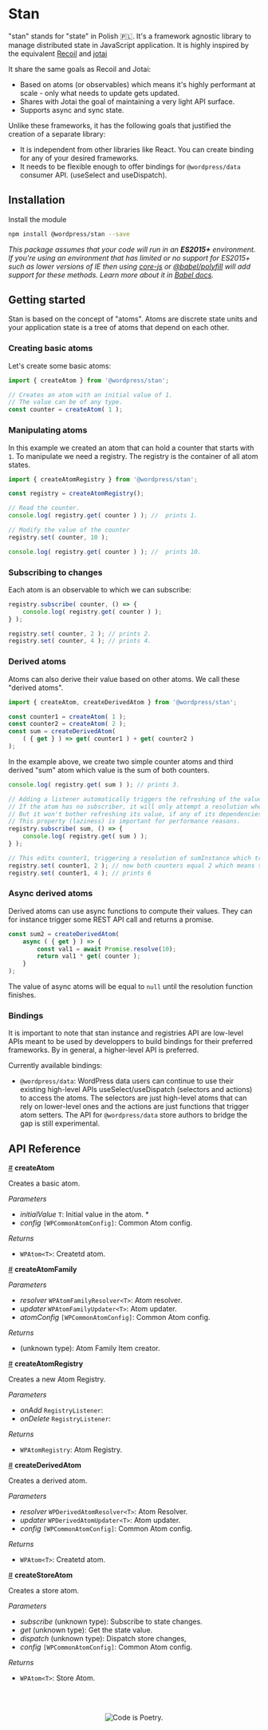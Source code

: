 # Stan

"stan" stands for "state" in Polish 🇵🇱. It's a framework agnostic library to manage distributed state in JavaScript application. It is highly inspired by the equivalent [Recoil](https://recoiljs.org/) and [jotai](https://jotai.surge.sh)

It share the same goals as Recoil and Jotai:

-   Based on atoms (or observables) which means it's highly performant at scale - only what needs to update gets updated.
-   Shares with Jotai the goal of maintaining a very light API surface.
-   Supports async and sync state.

Unlike these frameworks, it has the following goals that justified the creation of a separate library:

-   It is independent from other libraries like React. You can create binding for any of your desired frameworks.
-   It needs to be flexible enough to offer bindings for `@wordpress/data` consumer API. (useSelect and useDispatch).

## Installation

Install the module

```bash
npm install @wordpress/stan --save
```

_This package assumes that your code will run in an **ES2015+** environment. If you're using an environment that has limited or no support for ES2015+ such as lower versions of IE then using [core-js](https://github.com/zloirock/core-js) or [@babel/polyfill](https://babeljs.io/docs/en/next/babel-polyfill) will add support for these methods. Learn more about it in [Babel docs](https://babeljs.io/docs/en/next/caveats)._

## Getting started

Stan is based on the concept of "atoms". Atoms are discrete state units and your application state is a tree of atoms that depend on each other.

### Creating basic atoms

Let's create some basic atoms:

```js
import { createAtom } from '@wordpress/stan';

// Creates an atom with an initial value of 1.
// The value can be of any type.
const counter = createAtom( 1 );
```

### Manipulating atoms

In this example we created an atom that can hold a counter that starts with `1`. 
To manipulate we need a registry. The registry is the container of all atom states.

```js
import { createAtomRegistry } from '@wordpress/stan';

const registry = createAtomRegistry();

// Read the counter.
console.log( registry.get( counter ) ); //  prints 1.

// Modify the value of the counter
registry.set( counter, 10 );

console.log( registry.get( counter ) ); //  prints 10.
```

### Subscribing to changes

Each atom is an observable to which we can subscribe:

```js
registry.subscribe( counter, () => {
    console.log( registry.get( counter ) );
} );

registry.set( counter, 2 ); // prints 2.
registry.set( counter, 4 ); // prints 4.
```

### Derived atoms

Atoms can also derive their value based on other atoms. We call these "derived atoms".

```js
import { createAtom, createDerivedAtom } from '@wordpress/stan';

const counter1 = createAtom( 1 );
const counter2 = createAtom( 2 );
const sum = createDerivedAtom(
    ( { get } ) => get( counter1 ) + get( counter2 )
);
```

In the example above, we create two simple counter atoms and third derived "sum" atom which value is the sum of both counters.

```js
console.log( registry.get( sum ) ); // prints 3.

// Adding a listener automatically triggers the refreshing of the value.
// If the atom has no subscriber, it will only attempt a resolution when initially read. 
// But it won't bother refreshing its value, if any of its dependencies change.
// This property (laziness) is important for performance reasons.
registry.subscribe( sum, () => {
    console.log( registry.get( sum ) );
} );

// This edits counter1, triggering a resolution of sumInstance which triggers the console.log above.
registry.set( counter1, 2 ); // now both counters equal 2 which means sum will print 4.
registry.set( counter1, 4 ); // prints 6
```

### Async derived atoms

Derived atoms can use async functions to compute their values. They can for instance trigger some REST API call and returns a promise.

```js
const sum2 = createDerivedAtom(
    async ( { get } ) => {
        const val1 = await Promise.resolve(10);
        return val1 * get( counter );
    } 
);
```

The value of async atoms will be equal to `null` until the resolution function finishes.

### Bindings

It is important to note that stan instance and registries API are low-level APIs meant to be used by developpers to build bindings for their preferred frameworks. By in general, a higher-level API is preferred.

Currently available bindings:

-   `@wordpress/data`: WordPress data users can continue to use their existing high-level APIs useSelect/useDispatch (selectors and actions) to access the atoms. The selectors are just high-level atoms that can rely on lower-level ones and the actions are just functions that trigger atom setters. The API for `@wordpress/data` store authors to bridge the gap is still experimental.

## API Reference

<!-- START TOKEN(Autogenerated API docs) -->

<a name="createAtom" href="#createAtom">#</a> **createAtom**

Creates a basic atom.

_Parameters_

-   _initialValue_ `T`: Initial value in the atom. \*
-   _config_ `[WPCommonAtomConfig]`: Common Atom config.

_Returns_

-   `WPAtom<T>`: Createtd atom.

<a name="createAtomFamily" href="#createAtomFamily">#</a> **createAtomFamily**

_Parameters_

-   _resolver_ `WPAtomFamilyResolver<T>`: Atom resolver.
-   _updater_ `WPAtomFamilyUpdater<T>`: Atom updater.
-   _atomConfig_ `[WPCommonAtomConfig]`: Common Atom config.

_Returns_

-   (unknown type): Atom Family Item creator.

<a name="createAtomRegistry" href="#createAtomRegistry">#</a> **createAtomRegistry**

Creates a new Atom Registry.

_Parameters_

-   _onAdd_ `RegistryListener`: 
-   _onDelete_ `RegistryListener`: 

_Returns_

-   `WPAtomRegistry`: Atom Registry.

<a name="createDerivedAtom" href="#createDerivedAtom">#</a> **createDerivedAtom**

Creates a derived atom.

_Parameters_

-   _resolver_ `WPDerivedAtomResolver<T>`: Atom Resolver.
-   _updater_ `WPDerivedAtomUpdater<T>`: Atom updater.
-   _config_ `[WPCommonAtomConfig]`: Common Atom config.

_Returns_

-   `WPAtom<T>`: Createtd atom.

<a name="createStoreAtom" href="#createStoreAtom">#</a> **createStoreAtom**

Creates a store atom.

_Parameters_

-   _subscribe_ (unknown type): Subscribe to state changes.
-   _get_ (unknown type): Get the state value.
-   _dispatch_ (unknown type): Dispatch store changes,
-   _config_ `[WPCommonAtomConfig]`: Common Atom config.

_Returns_

-   `WPAtom<T>`: Store Atom.


<!-- END TOKEN(Autogenerated API docs) -->

<br/><br/><p align="center"><img src="https://s.w.org/style/images/codeispoetry.png?1" alt="Code is Poetry." /></p>
